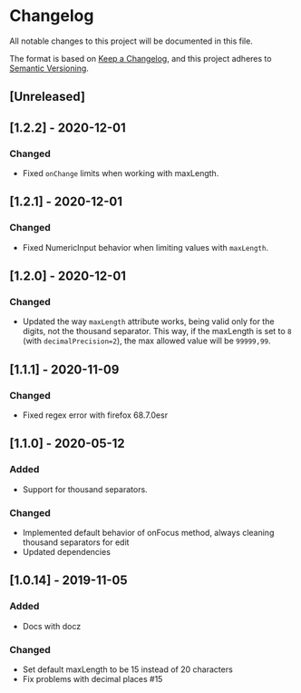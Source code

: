 # Changelog

All notable changes to this project will be documented in this file.

The format is based on [Keep a Changelog](https://keepachangelog.com/en/1.0.0/),
and this project adheres to [Semantic Versioning](https://semver.org/spec/v2.0.0.html).

## [Unreleased]

## [1.2.2] - 2020-12-01

### Changed

- Fixed `onChange` limits when working with maxLength.

## [1.2.1] - 2020-12-01

### Changed

- Fixed NumericInput behavior when limiting values with `maxLength`.

## [1.2.0] - 2020-12-01

### Changed

- Updated the way `maxLength` attribute works, being valid only for the digits, not the thousand separator. This way, if the maxLength is set to `8` (with `decimalPrecision=2`), the max allowed value will be `99999,99`.

## [1.1.1] - 2020-11-09

### Changed

- Fixed regex error with firefox 68.7.0esr

## [1.1.0] - 2020-05-12

### Added

- Support for thousand separators.

### Changed

- Implemented default behavior of onFocus method, always cleaning thousand separators for edit
- Updated dependencies

## [1.0.14] - 2019-11-05

### Added

- Docs with docz

### Changed

- Set default maxLength to be 15 instead of 20 characters
- Fix problems with decimal places #15
